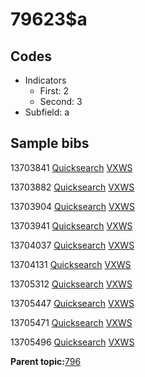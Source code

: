 # 79623$a

## Codes

-   Indicators
    -   First: 2
    -   Second: 3
-   Subfield: a

## Sample bibs

13703841 [Quicksearch](https://search.library.yale.edu/catalog/13703841) [VXWS](http://prodorbis.library.yale.edu:7014/vxws/GetHoldingsService?bibId=13703841)

13703882 [Quicksearch](https://search.library.yale.edu/catalog/13703882) [VXWS](http://prodorbis.library.yale.edu:7014/vxws/GetHoldingsService?bibId=13703882)

13703904 [Quicksearch](https://search.library.yale.edu/catalog/13703904) [VXWS](http://prodorbis.library.yale.edu:7014/vxws/GetHoldingsService?bibId=13703904)

13703941 [Quicksearch](https://search.library.yale.edu/catalog/13703941) [VXWS](http://prodorbis.library.yale.edu:7014/vxws/GetHoldingsService?bibId=13703941)

13704037 [Quicksearch](https://search.library.yale.edu/catalog/13704037) [VXWS](http://prodorbis.library.yale.edu:7014/vxws/GetHoldingsService?bibId=13704037)

13704131 [Quicksearch](https://search.library.yale.edu/catalog/13704131) [VXWS](http://prodorbis.library.yale.edu:7014/vxws/GetHoldingsService?bibId=13704131)

13705312 [Quicksearch](https://search.library.yale.edu/catalog/13705312) [VXWS](http://prodorbis.library.yale.edu:7014/vxws/GetHoldingsService?bibId=13705312)

13705447 [Quicksearch](https://search.library.yale.edu/catalog/13705447) [VXWS](http://prodorbis.library.yale.edu:7014/vxws/GetHoldingsService?bibId=13705447)

13705471 [Quicksearch](https://search.library.yale.edu/catalog/13705471) [VXWS](http://prodorbis.library.yale.edu:7014/vxws/GetHoldingsService?bibId=13705471)

13705496 [Quicksearch](https://search.library.yale.edu/catalog/13705496) [VXWS](http://prodorbis.library.yale.edu:7014/vxws/GetHoldingsService?bibId=13705496)

**Parent topic:**[796](../../tags/796/796.md)

